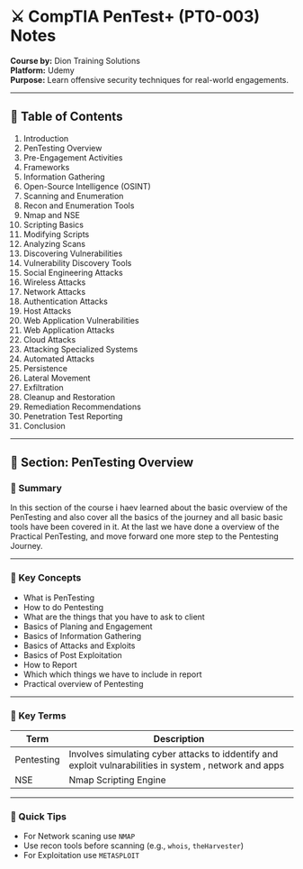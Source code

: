 
# ⚔️ CompTIA PenTest+ (PT0-003) Notes  
**Course by:** Dion Training Solutions  
**Platform:** Udemy  
**Purpose:** Learn offensive security techniques for real-world engagements.

---

## 📘 Table of Contents

1. Introduction  
2. PenTesting Overview  
3. Pre-Engagement Activities  
4. Frameworks  
5. Information Gathering  
6. Open-Source Intelligence (OSINT)  
7. Scanning and Enumeration  
8. Recon and Enumeration Tools  
9. Nmap and NSE  
10. Scripting Basics  
11. Modifying Scripts  
12. Analyzing Scans  
13. Discovering Vulnerabilities  
14. Vulnerability Discovery Tools  
15. Social Engineering Attacks  
16. Wireless Attacks  
17. Network Attacks  
18. Authentication Attacks  
19. Host Attacks  
20. Web Application Vulnerabilities  
21. Web Application Attacks  
22. Cloud Attacks  
23. Attacking Specialized Systems  
24. Automated Attacks  
25. Persistence  
26. Lateral Movement  
27. Exfiltration  
28. Cleanup and Restoration  
29. Remediation Recommendations  
30. Penetration Test Reporting  
31. Conclusion  

---

## 🧠 Section: PenTesting Overview

### 🔹 Summary  
In this section of the course i haev learned about the basic overview of the PenTesting and also cover all the basics of the journey and all basic basic tools have been covered in it. At the last we have done a overview of the Practical PenTesting, and move forward one more step to the Pentesting Journey.

---

### 🔑 Key Concepts  
- What is PenTesting
- How to do Pentesting
- What are the things that you have to ask to client
- Basics of Planing and Engagement 
- Basics of Information Gathering
- Basics of Attacks and Exploits
- Basics of Post Exploitation
- How to Report
- Which which things we have to include in report
- Practical overview of Pentesting

---

### 📌 Key Terms  
| Term | Description |
|------|-------------|
| Pentesting | Involves simulating cyber attacks to iddentify and exploit vulnarabilities in system , network and apps |
| NSE | Nmap Scripting Engine |

---

### 🧪 Quick Tips  
- For Network scaning use `NMAP`
- Use recon tools before scanning (e.g., `whois`, `theHarvester`)  
- For Exploitation use `METASPLOIT`
